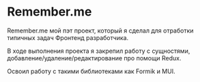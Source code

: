 # Remember.me

Remember.me мой пэт проект, который я сделал для отработки типичных задач Фронтенд разработчика.

В ходе выполнения проекта я закрепил работу с сущностями, добавление/удаление/редактирование про помощи Redux.

Освоил работу с такими библиотеками как Formik и MUI.
